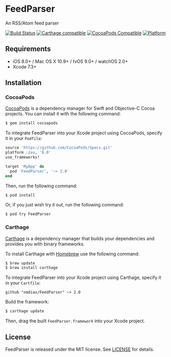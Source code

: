 # FeedParser

An RSS/Atom feed parser

[![Build Status](https://travis-ci.org/nmdias/FeedParser.svg)](https://travis-ci.org/nmdias/FeedParser)
[![Carthage compatible](https://img.shields.io/badge/Carthage-compatible-4BC51D.svg?style=flat)](https://github.com/Carthage/Carthage)
[![CocoaPods Compatible](https://img.shields.io/cocoapods/v/FeedParser.svg)](https://cocoapods.org/pods/FeedParser)
[![Platform](https://img.shields.io/cocoapods/p/FeedParser.svg?style=flat)](http://cocoadocs.org/docsets/FeedParser)

## Requirements

- iOS 8.0+ / Mac OS X 10.9+ / tvOS 9.0+ / watchOS 2.0+
- Xcode 7.3+

## Installation

### CocoaPods

[CocoaPods](http://cocoapods.org) is a dependency manager for Swift and Objective-C Cocoa projects. You can install it with the following command:

```bash
$ gem install cocoapods
```

To integrate FeedParser into your Xcode project using CocoaPods, specify it in your `Podfile`:

```ruby
source 'https://github.com/CocoaPods/Specs.git'
platform :ios, '8.0'
use_frameworks!

target 'MyApp' do
  pod 'FeedParser', '~> 2.0'
end
```

Then, run the following command:

```bash
$ pod install
```

Or, if you just wish try it out, run the following command:

```bash
$ pod try FeedParser
```

### Carthage

[Carthage](https://github.com/Carthage/Carthage) is a dependency manager that builds your dependencies and provides you with binary frameworks.

To install Carthage with [Homebrew](http://brew.sh/) use the following command:

```bash
$ brew update
$ brew install carthage
```
To integrate FeedParser into your Xcode project using Carthage, specify it in your `Cartfile`:

```ogdl
github "nmdias/FeedParser" ~> 2.0
```
Build the framework:

```bash
$ carthage update
```
Then, drag the built `FeedParser.framework` into your Xcode project.

## License

FeedParser is released under the MIT license. See [LICENSE](https://github.com/nmdias/FeedParser/blob/master/LICENSE) for details.



